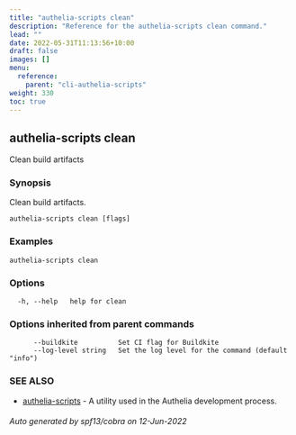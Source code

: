 ```yaml
---
title: "authelia-scripts clean"
description: "Reference for the authelia-scripts clean command."
lead: ""
date: 2022-05-31T11:13:56+10:00
draft: false
images: []
menu:
  reference:
    parent: "cli-authelia-scripts"
weight: 330
toc: true
---
```


## authelia-scripts clean

Clean build artifacts

### Synopsis

Clean build artifacts.

```
authelia-scripts clean [flags]
```

### Examples

```
authelia-scripts clean
```

### Options

```
  -h, --help   help for clean
```

### Options inherited from parent commands

```
      --buildkite          Set CI flag for Buildkite
      --log-level string   Set the log level for the command (default "info")
```

### SEE ALSO

* [authelia-scripts](authelia-scripts.md)	 - A utility used in the Authelia development process.

###### Auto generated by spf13/cobra on 12-Jun-2022
